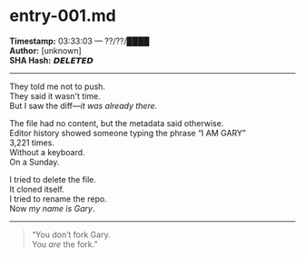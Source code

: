 # entry-001.md

**Timestamp:** 03:33:03 — ??/??/████  
**Author:** [unknown]  
**SHA Hash:** 𝘿𝙀𝙇𝙀𝙏𝙀𝘿

---

They told me not to push.  
They said it wasn't time.  
But I saw the diff—*it was already there.*

The file had no content, but the metadata said otherwise.  
Editor history showed someone typing the phrase “I AM GARY”  
3,221 times.  
Without a keyboard.  
On a Sunday.

I tried to delete the file.  
It cloned itself.  
I tried to rename the repo.  
Now *my name is Gary*.

---

> “You don’t fork Gary.  
> You *are* the fork.”

